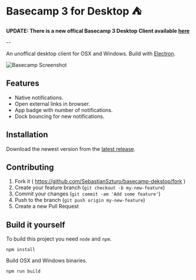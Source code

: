 # Basecamp 3 for Desktop :tent:

**UPDATE: There is a new offical Basecamp 3 Desktop Client available [here](https://m.signalvnoise.com/basecamp-3-for-mac-and-windows-is-here-fcf000f6ef1c#.sr82xaaft)**

--

An unoffical desktop client for OSX and Windows. Build with [Electron](http://electron.atom.io/).

![Basecamp Screenshot](http://i.imgur.com/irLqsF1.png)

## Features

- Native notifications.
- Open external links in browser.
- App badge with number of notifications.
- Dock bouncing for new notifications.

## Installation

Download the newest version from the [latest release](https://github.com/SebastianSzturo/basecamp-desktop/releases).

## Contributing

1. Fork it ( https://github.com/SebastianSzturo/basecamp-dekstop/fork )
2. Create your feature branch (`git checkout -b my-new-feature`)
3. Commit your changes (`git commit -am 'Add some feature'`)
4. Push to the branch (`git push origin my-new-feature`)
5. Create a new Pull Request

## Build it yourself

To build this project you need ``node`` and ``npm``.


```
npm install
```

Build OSX and Windows binaries.

```
npm run build
```
